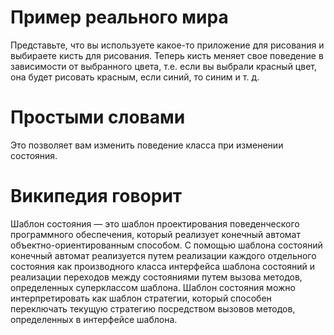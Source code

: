 # Пример реального мира
Представьте, что вы используете какое-то приложение для рисования и выбираете кисть для рисования. Теперь кисть меняет свое поведение в зависимости от выбранного цвета, т.е. если вы выбрали красный цвет, она будет рисовать красным, если синий, то синим и т. д.
# Простыми словами
Это позволяет вам изменить поведение класса при изменении состояния.
# Википедия говорит
Шаблон состояния — это шаблон проектирования поведенческого программного обеспечения, который реализует конечный автомат объектно-ориентированным способом. С помощью шаблона состояний конечный автомат реализуется путем реализации каждого отдельного состояния как производного класса интерфейса шаблона состояний и реализации переходов между состояниями путем вызова методов, определенных суперклассом шаблона. Шаблон состояния можно интерпретировать как шаблон стратегии, который способен переключать текущую стратегию посредством вызовов методов, определенных в интерфейсе шаблона.
